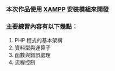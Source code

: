 ### 本次作品使用 [XAMPP](https://www.apachefriends.org/zh_tw/download.html) 安裝模組來開發

### 主要練習內容有以下幾點：

1. PHP 程式的基本架構
2. 資料型與運算子
3. 函數與錯誤處理
4. 流程控制
